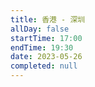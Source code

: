 ```yaml
---
title: 香港 - 深圳
allDay: false
startTime: 17:00
endTime: 19:30
date: 2023-05-26
completed: null
---
```

